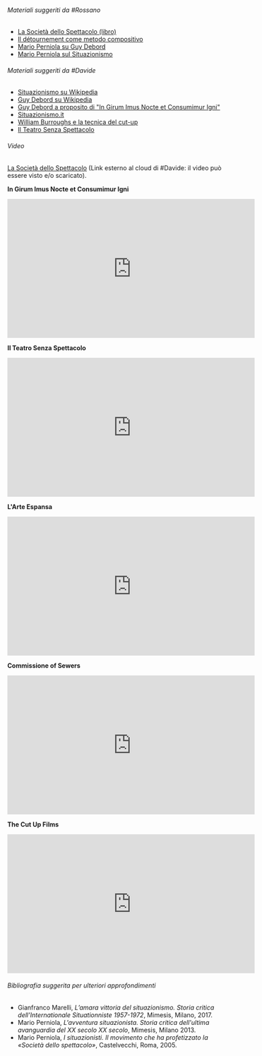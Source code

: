###### Materiali suggeriti da #Rossano

- [La Società dello Spettacolo (libro)](https://www.marxists.org/italiano/sezione/filosofia/debord/societa-spettacolo.htm)
- [Il détournement come metodo compositivo](https://www.effettonotteonline.com/news/index80ab.html?option=com_content&task=view&id=1523&Itemid=67)
- [Mario Perniola su Guy Debord](http://www.marioperniola.it/site/index.php/my-books/italian/item/290-guy-debord-i)
- [Mario Perniola sul Situazionismo](https://www.minimaetmoralia.it/wp/interviste/situazionismo-mario-perniola/)

###### Materiali suggeriti da #Davide 

- [Situazionismo su Wikipedia](https://it.wikipedia.org/wiki/Situazionismo)
- [Guy Debord su Wikipedia](https://it.wikipedia.org/wiki/Guy_Debord)
- [Guy Debord a proposito di "In Girum Imus Nocte et Consumimur Igni"](https://malastradafilm.com/in-girum-imus-nocte-et-consumimur-igni/)
- [Situazionismo.it](http://www.situazionismo.it/situazionismo/)
- [William Burroughs e la tecnica del cut-up](https://www.scratchbook.net/2018/10/william-burroughs-cut-up.html)
- [Il Teatro Senza Spettacolo](obsidian://open?vault=A&file=docs%2FMedia%2FTesti%2FTestiDavide%2FTeatroSenzaSpettacolo.pdf)

###### Video

[La Società dello Spettacolo](http://u.pc.cd/HU0) (Link esterno al cloud di #Davide: il video può essere visto e/o scaricato).

**In Girum Imus Nocte et Consumimur Igni**

<iframe width="560" height="315" src="https://www.youtube-nocookie.com/embed/U01rcMaXZw4" title="YouTube video player" frameborder="0" allow="accelerometer; autoplay; clipboard-write; encrypted-media; gyroscope; picture-in-picture" allowfullscreen></iframe>

**Il Teatro Senza Spettacolo**

<iframe width="560" height="315" src="https://www.youtube-nocookie.com/embed/a7Gfp1lGn84" title="YouTube video player" frameborder="0" allow="accelerometer; autoplay; clipboard-write; encrypted-media; gyroscope; picture-in-picture" allowfullscreen></iframe>

**L'Arte Espansa**

<iframe width="560" height="315" src="https://www.youtube-nocookie.com/embed/ZigUff-Hkvo" title="YouTube video player" frameborder="0" allow="accelerometer; autoplay; clipboard-write; encrypted-media; gyroscope; picture-in-picture" allowfullscreen></iframe>

**Commissione of Sewers**

<iframe width="560" height="315" src="https://www.youtube-nocookie.com/embed/vQ3RAdF6CeE" title="YouTube video player" frameborder="0" allow="accelerometer; autoplay; clipboard-write; encrypted-media; gyroscope; picture-in-picture" allowfullscreen></iframe>

**The Cut Up Films**

<iframe width="560" height="315" src="https://www.youtube-nocookie.com/embed/czTN5FNSpTU" title="YouTube video player" frameborder="0" allow="accelerometer; autoplay; clipboard-write; encrypted-media; gyroscope; picture-in-picture" allowfullscreen></iframe>

###### Bibliografia suggerita per ulteriori approfondimenti

- Gianfranco Marelli, *L’amara vittoria del situazionismo. Storia critica dell’Internationale Situationniste 1957-1972*, Mimesis, Milano, 2017.
- Mario Perniola, *L'avventura situazionista. Storia critica dell'ultima avanguardia del XX secolo XX secolo*, Mimesis, Milano 2013.
- Mario Perniola, *I situazionisti. Il movimento che ha profetizzato la «Società dello spettacolo»*, Castelvecchi, Roma, 2005.

